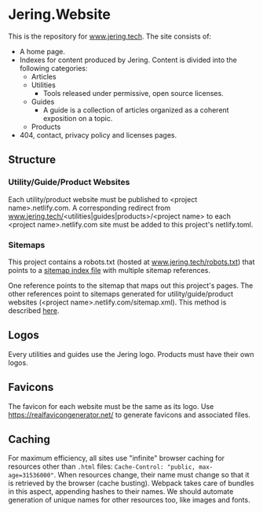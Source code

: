 # Jering.Website
This is the repository for www.jering.tech. The site consists of:
- A home page.
- Indexes for content produced by Jering. Content is divided into the following categories:
  - Articles
  - Utilities
    - Tools released under permissive, open source licenses.
  - Guides
    - A guide is a collection of articles organized as a coherent exposition on a topic.
  - Products
- 404, contact, privacy policy and licenses pages.

## Structure

### Utility/Guide/Product Websites
Each utility/product website must be published to &lt;project name&gt;.netlify.com. A corresponding redirect from www.jering.tech/<utilities|guides|products>/<project name&gt; to each &lt;project name&gt;.netlify.com site must be added to this project's netlify.toml.

### Sitemaps
This project contains a robots.txt (hosted at www.jering.tech/robots.txt) that points to a [sitemap index file](https://www.sitemaps.org/protocol.html#index) with multiple sitemap references.  

One reference points to the sitemap that maps out this project's pages. The other references point to sitemaps generated for utility/guide/product websites (&lt;project name&gt;.netlify.com/sitemap.xml). This method is 
described [here](https://www.sitemaps.org/protocol.html#location).

## Logos
Every utilities and guides use the Jering logo. Products must have their own logos.

## Favicons
The favicon for each website must be the same as its logo. Use https://realfavicongenerator.net/ to generate favicons and associated files.

## Caching
For maximum efficiency, all sites use "infinite" browser caching for resources other than `.html` files: `Cache-Control: "public, max-age=31536000"`. When resources change, their name must change so that
it is retrieved by the browser (cache busting). Webpack takes care of bundles in this aspect, appending hashes to their names. We should automate generation of unique names for other resources too, like images and fonts.